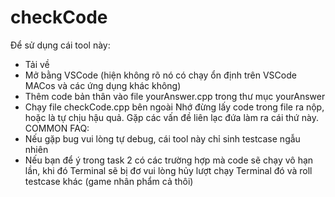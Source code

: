 # checkCode
  Để sử dụng cái tool này:
+ Tải về 
+ Mở bằng VSCode (hiện không rõ nó có chạy ổn định trên VSCode MACos và các ứng dụng khác không)
+ Thêm code bản thân vào file yourAnswer.cpp trong thư mục yourAnswer
+ Chạy file checkCode.cpp bên ngoài
  Nhớ đừng lấy code trong file ra nộp, hoặc là tự chịu hậu quả.
  Gặp các vấn đề liên lạc đứa làm ra cái thứ này.
COMMON FAQ:
+ Nếu gặp bug vui lòng tự debug, cái tool này chỉ sinh testcase ngẫu nhiên
+ Nếu bạn để ý trong task 2 có các trường hợp mà code sẽ chạy vô hạn lần, khi đó Terminal sẽ bị đơ vui lòng hủy lượt chạy Terminal đó và roll testcase khác (game nhân phẩm cả thôi)
